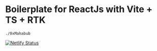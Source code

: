 # Boilerplate for ReactJs with Vite + TS + RTK

`./0xMahabub`

[![Netlify Status](https://api.netlify.com/api/v1/badges/d1159be0-a3e5-46e7-a2c5-dff91e797912/deploy-status)](https://app.netlify.com/sites/vite-react-rtk-ts/deploys)
